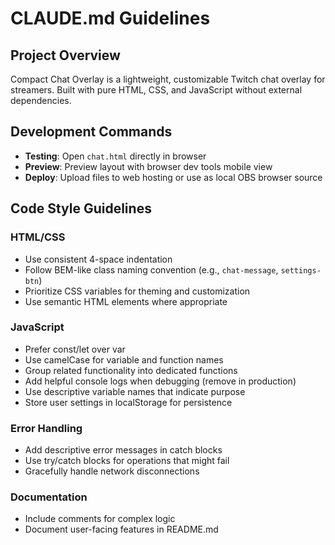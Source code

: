 # CLAUDE.md Guidelines

## Project Overview
Compact Chat Overlay is a lightweight, customizable Twitch chat overlay for streamers.
Built with pure HTML, CSS, and JavaScript without external dependencies.

## Development Commands
- **Testing**: Open `chat.html` directly in browser
- **Preview**: Preview layout with browser dev tools mobile view
- **Deploy**: Upload files to web hosting or use as local OBS browser source

## Code Style Guidelines

### HTML/CSS
- Use consistent 4-space indentation
- Follow BEM-like class naming convention (e.g., `chat-message`, `settings-btn`)
- Prioritize CSS variables for theming and customization
- Use semantic HTML elements where appropriate

### JavaScript
- Prefer const/let over var
- Use camelCase for variable and function names
- Group related functionality into dedicated functions
- Add helpful console logs when debugging (remove in production)
- Use descriptive variable names that indicate purpose
- Store user settings in localStorage for persistence

### Error Handling
- Add descriptive error messages in catch blocks
- Use try/catch blocks for operations that might fail
- Gracefully handle network disconnections

### Documentation
- Include comments for complex logic
- Document user-facing features in README.md